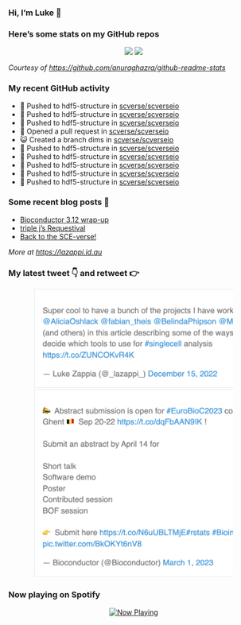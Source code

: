 
<!-- README.md is generated from README.Rmd. Please edit that file -->

### Hi, I’m Luke 👋

<!--
**lazappi/lazappi** is a ✨ _special_ ✨ repository because its `README.md` (this file) appears on your GitHub profile.

Here are some ideas to get you started:

- 🔭 I’m currently working on ...
- 🌱 I’m currently learning ...
- 👯 I’m looking to collaborate on ...
- 🤔 I’m looking for help with ...
- 💬 Ask me about ...
- 📫 How to reach me: ...
- 😄 Pronouns: ...
- ⚡ Fun fact: ...
-->

### Here’s some stats on my GitHub repos

<p align="center">

<img src="https://github-readme-stats.vercel.app/api?username=lazappi&count_private=true&show_icons=true&theme=buefy&hide_title=True">
<img src="https://github-readme-stats.vercel.app/api/top-langs/?username=lazappi&hide=html&theme=buefy&layout=compact">

</p>

*Courtesy of <https://github.com/anuraghazra/github-readme-stats>*

### My recent GitHub activity

  - 📨 Pushed to hdf5-structure in
    [scverse/scverseio](https://github.com/scverse/scverseio)
  - 📨 Pushed to hdf5-structure in
    [scverse/scverseio](https://github.com/scverse/scverseio)
  - 📨 Pushed to hdf5-structure in
    [scverse/scverseio](https://github.com/scverse/scverseio)
  - 🤔 Opened a pull request in
    [scverse/scverseio](https://github.com/scverse/scverseio)
  - 😺 Created a branch dims in
    [scverse/scverseio](https://github.com/scverse/scverseio)
  - 📨 Pushed to hdf5-structure in
    [scverse/scverseio](https://github.com/scverse/scverseio)
  - 📨 Pushed to hdf5-structure in
    [scverse/scverseio](https://github.com/scverse/scverseio)
  - 📨 Pushed to hdf5-structure in
    [scverse/scverseio](https://github.com/scverse/scverseio)
  - 📨 Pushed to hdf5-structure in
    [scverse/scverseio](https://github.com/scverse/scverseio)
  - 📨 Pushed to hdf5-structure in
    [scverse/scverseio](https://github.com/scverse/scverseio)

### Some recent blog posts 📝

  - [Bioconductor 3.12
    wrap-up](https://lazappi.id.au/posts/2020-10-30-bioconductor-3-12-wrap-up/index.html)
  - [triple j’s
    Requestival](https://lazappi.id.au/posts/2020-07-11-requestival/index.html)
  - [Back to the
    SCE-verse\!](https://lazappi.id.au/posts/2020-05-12-back-to-the-sce-verse/index.html)

*More at <https://lazappi.id.au>*

### My latest tweet 👇 and retweet 👉


<p align="center">

<a href="https://twitter.com/_lazappi_/status/1603304759095607298">
<img src="https://github.com/lazappi/lazappi/raw/master/README_files/figure-gfm/tweets-1.png" width="400">
</a> <a href="https://twitter.com/_lazappi_/status/1631223906622226435">
<img src="https://github.com/lazappi/lazappi/raw/master/README_files/figure-gfm/tweets-2.png" width="400">
</a>

</p>

### Now playing on Spotify

<p align="center">

<a href="https://now-playing-profile.lazappi.vercel.app/now-playing?open">
<img src="https://now-playing-profile.lazappi.vercel.app/now-playing" width="256" height="64" alt="Now Playing">
</a>

</p>
